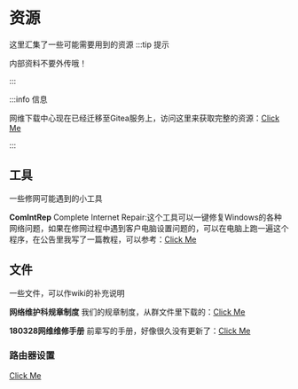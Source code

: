 # 资源
这里汇集了一些可能需要用到的资源
:::tip 提示

内部资料不要外传哦！

:::

:::info 信息

网维下载中心现在已经迁移至Gitea服务上，访问这里来获取完整的资源：[Click Me](https://gitea.zsxyww.com/i/Downloads)

:::
## 工具
一些修网可能遇到的小工具

**ComIntRep**  Complete Internet Repair:这个工具可以一键修复Windows的各种网络问题，如果在修网过程中遇到客户电脑设置问题的，可以在电脑上跑一遍这个程序，在公告里我写了一篇教程，可以参考：[Click Me](https://gitea.zsxyww.com/i/Downloads/src/branch/master/%E5%AE%9E%E7%94%A8%E5%B7%A5%E5%85%B7/comintrep_2103%EF%BC%88%E4%BC%A0%E8%AF%B4%E4%B8%AD%E7%9A%84%E7%A5%9E%E5%99%A8%EF%BC%89.zip)
## 文件
一些文件，可以作wiki的补充说明

**网络维护科规章制度**  我们的规章制度，从群文件里下载的：[Click Me](https://gitea.zsxyww.com/i/Downloads/src/branch/master/%E7%BD%91%E7%BB%9C%E7%BB%B4%E6%8A%A4%E7%A7%91%E8%A7%84%E7%AB%A0%E5%88%B6%E5%BA%A6.docx)

**180328网维维修手册**  前辈写的手册，好像很久没有更新了：[Click Me](https://gitea.zsxyww.com/i/Downloads/src/branch/master/%E4%BF%AE%E7%BD%91%E7%AC%94%E8%AE%B0/180328%E7%BD%91%E7%BB%B4%E7%BB%B4%E4%BF%AE%E6%89%8B%E5%86%8C.docx)
### 路由器设置
[Click Me](https://gitea.zsxyww.com/i/Downloads/src/branch/master/%E8%B7%AF%E7%94%B1%E5%99%A8%E8%AE%BE%E7%BD%AE%E6%96%87%E6%A1%A3)
